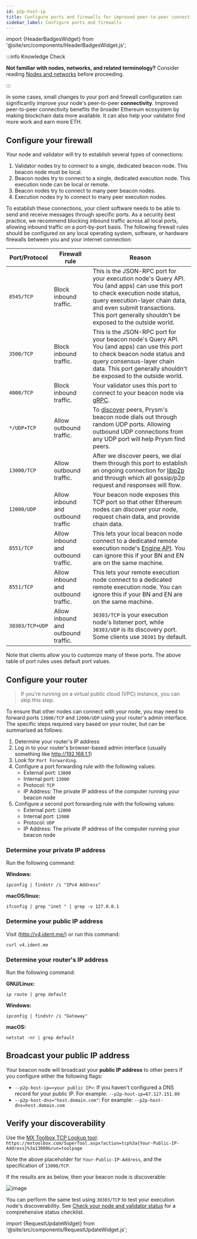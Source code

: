 ```yaml
---
id: p2p-host-ip
title: Configure ports and firewalls for improved peer-to-peer connectivity
sidebar_label: Configure ports and firewalls
---
```


import {HeaderBadgesWidget} from '@site/src/components/HeaderBadgesWidget.js';

<HeaderBadgesWidget commaDelimitedContributors="Nishant,Raul,Mick" lastVerifiedDateString="August 30th, 2022" lastVerifiedVersionString="v3.0.0" />


:::info Knowledge Check

**Not familiar with nodes, networks, and related terminology?** Consider reading [Nodes and networks](../concepts/nodes-networks.md) before proceeding. 

:::

In some cases, small changes to your port and firewall configuration can significantly improve your node's peer-to-peer **connectivity**. Improved peer-to-peer connectivity benefits the broader Ethereum ecosystem by making blockchain data more available. It can also help your validator find more work and earn more ETH.

## Configure your firewall

Your node and validator will try to establish several types of connections:

 1. Validator nodes try to connect to a single, dedicated beacon node. This beacon node must be local.
 2. Beacon nodes try to connect to a single, dedicated execution node. This execution node can be local or remote.
 3. Beacon nodes try to connect to many peer beacon nodes.
 4. Execution nodes try to connect to many peer execution nodes.

To establish these connections, your client software needs to be able to send and receive messages through specific ports. As a security best practice, we recommend blocking inbound traffic across all local ports, allowing inbound traffic on a port-by-port basis. The following firewall rules should be configured on any local operating system, software, or hardware firewalls between you and your internet connection:


| Port/Protocol   | Firewall rule                       | Reason                                                                                                                                                                                                                                                         |
|-----------------|-------------------------------------|----------------------------------------------------------------------------------------------------------------------------------------------------------------------------------------------------------------------------------------------------------------|
| `8545/TCP`      | Block inbound traffic.              | This is the JSON-RPC port for your execution node's Query API. You (and apps) can use this port to check execution node status, query execution-layer chain data, and even submit transactions. This port generally shouldn't be exposed to the outside world. |
| `3500/TCP`      | Block inbound traffic.              | This is the JSON-RPC port for your beacon node's Query API. You (and apps) can use this port to check beacon node status and query consensus-layer chain data. This port generally shouldn't be exposed to the outside world.                                  |
| `4000/TCP`      | Block inbound traffic.              | Your validator uses this port to connect to your beacon node via [gRPC](https://grpc.io).                                                                                                                                                                      |
| `*/UDP+TCP`     | Allow outbound traffic.             | To [discover](https://github.com/ethereum/devp2p/wiki/Discovery-Overview) peers, Prysm's beacon node dials out through random UDP ports. Allowing outbound UDP connections from any UDP port will help Prysm find peers.                                       |
| `13000/TCP`     | Allow outbound traffic.             | After we discover peers, we dial them through this port to establish an ongoing connection for [libp2p](https://libp2p.io/) and through which all gossip/p2p request and responses will flow.                                                                  |
| `12000/UDP`     | Allow inbound and outbound traffic  | Your beacon node exposes this TCP port so that other Ethereum nodes can discover your node, request chain data, and provide chain data.                                                                                                                        |
| `8551/TCP`      | Allow inbound and outbound traffic. | This lets your local beacon node connect to a dedicated remote execution node's [Engine API](https://github.com/ethereum/execution-apis/blob/main/src/engine/specification.md). You can ignore this if your BN and EN are on the same machine.                 |
| `8551/TCP`      | Allow inbound and outbound traffic. | This lets your remote execution node connect to a dedicated remote execution node. You can ignore this if your BN and EN are on the same machine.                                                                                                              |
| `30303/TCP+UDP` | Allow inbound and outbound traffic. | `30303/TCP` is your execution node's listener port, while `30303/UDP` is its discovery port. Some clients use `30301` by default.                                                                                                                              |

Note that clients allow you to customize many of these ports. The above table of port rules uses default port values.



## Configure your router

> If you're running on a virtual public cloud (VPC) instance, you can skip this step.

To ensure that other nodes can connect with your node, you may need to forward ports `13000/TCP` and `12000/UDP` using your router's admin interface.  The specific steps required vary based on your router, but can be summarised as follows:

1. Determine your router's IP address
2. Log in to your router's browser-based admin interface (usually something like http://192.168.1.1)
3. Look for `Port Forwarding`.
4. Configure a port forwarding rule with the following values:
    - External port: `13000`
    - Internal port: `13000`
    - Protocol: `TCP`
    - IP Address: The private IP address of the computer running your beacon node
5. Configure a second port forwarding rule with the following values:
    - External port: `12000`
    - Internal port: `12000`
    - Protocol: `UDP`
    - IP Address: The private IP address of the computer running your beacon node


### Determine your private IP address

Run the following command:


**Windows:**
```
ipconfig | findstr /i "IPv4 Address"
```
**macOS/linux:**
```
ifconfig | grep "inet " | grep -v 127.0.0.1
```

### Determine your public IP address

Visit (http://v4.ident.me/) or run this command:

```
curl v4.ident.me
```

### Determine your router's IP address

Run the following command:

**GNU/Linux:**
```
ip route | grep default
```
**Windows:**
```
ipconfig | findstr /i "Gateway"
```
**macOS:**
```
netstat -nr | grep default
```

## Broadcast your public IP address

Your beacon node will broadcast your **public IP address** to other peers if you configure either the following flags:

 - `--p2p-host-ip=<your public IP>`: If you haven't configured a DNS record for your public IP. For example: `--p2p-host-ip=67.127.151.89`
 - `--p2p-host-dns="host.domain.com"`: For example: `--p2p-host-dns=host.domain.com`


## Verify your discoverability

Use the [MX Toolbox TCP Lookup tool](https://mxtoolbox.com/SuperTool.aspx?): `https://mxtoolbox.com/SuperTool.aspx?action=tcp%3a{Your-Public-IP-Address}%3a13000&run=toolpage`

Note the above placeholder for `Your-Public-IP-Address`, and the specification of `13000/TCP`.

If the results are as below, then your beacon node is discoverable:

![image](https://user-images.githubusercontent.com/2212651/81552111-7c703400-93a0-11ea-83b5-abeebc63c285.png)

You can perform the same test using `30303/TCP` to test your execution node's discoverability. See [Check your node and validator status](../monitoring/checking-status.md) for a comprehensive status checklist.


import {RequestUpdateWidget} from '@site/src/components/RequestUpdateWidget.js';

<RequestUpdateWidget />